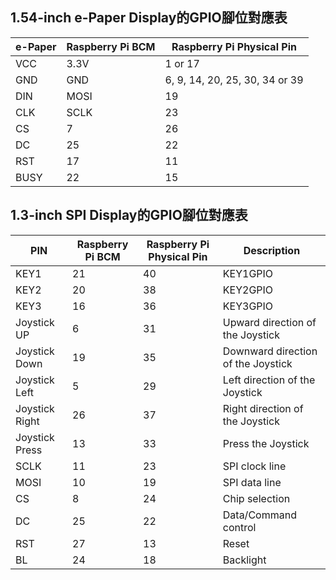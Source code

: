 ## 1.54-inch e-Paper Display的GPIO腳位對應表

| e-Paper | Raspberry Pi BCM | Raspberry Pi Physical Pin |
|---------|------------------|---------------------------|
| VCC     | 3.3V             | 1 or 17                   |
| GND     | GND              | 6, 9, 14, 20, 25, 30, 34 or 39 |
| DIN     | MOSI             | 19                        |
| CLK     | SCLK             | 23                        |
| CS      | 7                | 26                        |
| DC      | 25               | 22                        |
| RST     | 17               | 11                        |
| BUSY    | 22               | 15                        |


## 1.3-inch SPI Display的GPIO腳位對應表

| PIN           | Raspberry Pi BCM | Raspberry Pi Physical Pin | Description                        |
|---------------|------------------|---------------------------|------------------------------------|
| KEY1          | 21               | 40                        | KEY1GPIO                           |
| KEY2          | 20               | 38                        | KEY2GPIO                           |
| KEY3          | 16               | 36                        | KEY3GPIO                           |
| Joystick UP   | 6                | 31                        | Upward direction of the Joystick   |
| Joystick Down | 19               | 35                        | Downward direction of the Joystick |
| Joystick Left | 5                | 29                        | Left direction of the Joystick     |
| Joystick Right| 26               | 37                        | Right direction of the Joystick    |
| Joystick Press| 13               | 33                        | Press the Joystick                 |
| SCLK          | 11               | 23                        | SPI clock line                     |
| MOSI          | 10               | 19                        | SPI data line                      |
| CS            | 8                | 24                        | Chip selection                     |
| DC            | 25               | 22                        | Data/Command control               |
| RST           | 27               | 13                        | Reset                              |
| BL            | 24               | 18                        | Backlight                          |

